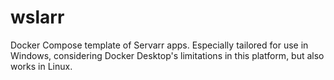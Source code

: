 # wslarr

Docker Compose template of Servarr apps. Especially tailored for use in Windows, considering Docker Desktop's limitations in this platform, but also works in Linux.
